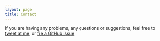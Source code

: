```yaml
---
layout: page
title: Contact
---
```


If you are having any problems, any questions or suggestions, feel free to [tweet at me](https://twitter.com/Ckutama), or [file a GitHub issue](https://github.com/kutama)
